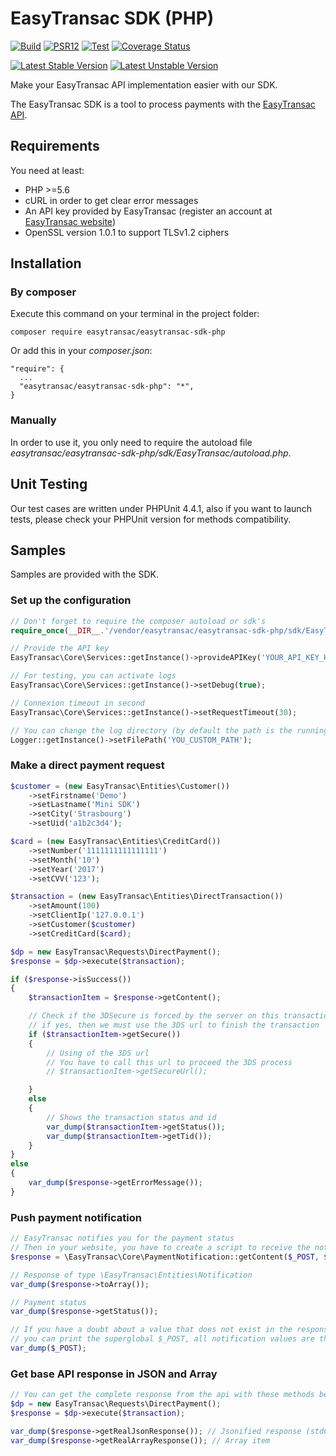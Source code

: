 EasyTransac SDK (PHP)
=====================

[![Build](https://github.com/easytransac/easytransac-sdk-php/actions/workflows/build.yml/badge.svg)](https://github.com/easytransac/easytransac-sdk-php/actions/workflows/build.yml)
[![PSR12](https://github.com/easytransac/easytransac-sdk-php/actions/workflows/psr12.yml/badge.svg)](https://github.com/easytransac/easytransac-sdk-php/actions/workflows/psr12.yml)
[![Test](https://github.com/easytransac/easytransac-sdk-php/actions/workflows/test.yml/badge.svg)](https://github.com/easytransac/easytransac-sdk-php/actions/workflows/test.yml)
[![Coverage Status](https://coveralls.io/repos/github/easytransac/easytransac-sdk-php/badge.svg?branch=master)](https://coveralls.io/github/easytransac/easytransac-sdk-php?branch=master)

[![Latest Stable Version](https://poser.pugx.org/easytransac/easytransac-sdk-php/version)](https://packagist.org/packages/easytransac/easytransac-sdk-php)
[![Latest Unstable Version](http://poser.pugx.org/easytransac/easytransac-sdk-php/v/unstable)](https://packagist.org/packages/easytransac/easytransac-sdk-php)

Make your EasyTransac API implementation easier with our SDK.

The EasyTransac SDK is a tool to process payments with the [EasyTransac API](https://www.easytransac.com/).

Requirements
------------

You need at least:
  - PHP >=5.6
  - cURL in order to get clear error messages
  - An API key provided by EasyTransac (register an account at [EasyTransac website](https://www.easytransac.com/))
  - OpenSSL version 1.0.1 to support TLSv1.2 ciphers

Installation
------------

### By composer

Execute this command on your terminal in the project folder:

    composer require easytransac/easytransac-sdk-php

Or add this in your *composer.json*:

    "require": {
      ...
      "easytransac/easytransac-sdk-php": "*",
    }

### Manually

In order to use it, you only need to require the autoload file *easytransac/easytransac-sdk-php/sdk/EasyTransac/autoload.php*.

Unit Testing
------------

Our test cases are written under PHPUnit 4.4.1, also if you want to launch tests, please check your PHPUnit version for methods compatibility.

Samples
-------

Samples are provided with the SDK.

### Set up the configuration
```php
// Don't forget to require the composer autoload or sdk's
require_once(__DIR__.'/vendor/easytransac/easytransac-sdk-php/sdk/EasyTransac/autoload.php');

// Provide the API key
EasyTransac\Core\Services::getInstance()->provideAPIKey('YOUR_API_KEY_HERE');

// For testing, you can activate logs
EasyTransac\Core\Services::getInstance()->setDebug(true);

// Connexion timeout in second
EasyTransac\Core\Services::getInstance()->setRequestTimeout(30);

// You can change the log directory (by default the path is the running script path)
Logger::getInstance()->setFilePath('YOU_CUSTOM_PATH');
```

### Make a direct payment request
```php
$customer = (new EasyTransac\Entities\Customer())
    ->setFirstname('Demo')
    ->setLastname('Mini SDK')
    ->setCity('Strasbourg')
    ->setUid('a1b2c3d4');

$card = (new EasyTransac\Entities\CreditCard())
    ->setNumber('1111111111111111')
    ->setMonth('10')
    ->setYear('2017')
    ->setCVV('123');

$transaction = (new EasyTransac\Entities\DirectTransaction())
    ->setAmount(100)
    ->setClientIp('127.0.0.1')
    ->setCustomer($customer)
    ->setCreditCard($card);

$dp = new EasyTransac\Requests\DirectPayment();
$response = $dp->execute($transaction);

if ($response->isSuccess())
{
	$transactionItem = $response->getContent();

	// Check if the 3DSecure is forced by the server on this transaction,
	// if yes, then we must use the 3DS url to finish the transaction
	if ($transactionItem->getSecure())
	{
	    // Using of the 3DS url
	    // You have to call this url to proceed the 3DS process
	    // $transactionItem->getSecureUrl();

	}
	else
	{
	    // Shows the transaction status and id      
	    var_dump($transactionItem->getStatus());
	    var_dump($transactionItem->getTid());
	}
}
else
{
    var_dump($response->getErrorMessage());
}

```

### Push payment notification
```php
// EasyTransac notifies you for the payment status
// Then in your website, you have to create a script to receive the notification
$response = \EasyTransac\Core\PaymentNotification::getContent($_POST, $myApiKey);

// Response of type \EasyTransac\Entities\Notification
var_dump($response->toArray());

// Payment status
var_dump($response->getStatus());

// If you have a doubt about a value that does not exist in the response, 
// you can print the superglobal $_POST, all notification values are there:
var_dump($_POST);
```

### Get base API response in JSON and Array
```php
// You can get the complete response from the api with these methods bellow
$dp = new EasyTransac\Requests\DirectPayment();
$response = $dp->execute($transaction);

var_dump($response->getRealJsonResponse()); // Jsonified response (stdClass object)
var_dump($response->getRealArrayResponse()); // Array item

```
